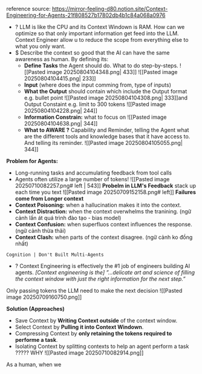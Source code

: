 reference source: https://mirror-feeling-d80.notion.site/Context-Engineering-for-Agents-21f808527b17802db4b1c84a068a0976


+ ? LLM is like the CPU and its Context Windown is RAM. How can we optimize so that only important information get feed into the LLM. Context Engineer allow u to reduce the scope from everything else to what you only want.
+ $ Describe the context so good that the AI can have the same awareness as human. By defining its:
	+ **Define Tasks** the Agent should do. What to do step-by-steps.
		![[Pasted image 20250804104348.png| 433]] 
		![[Pasted image 20250804104415.png| 233]]
	+ **Input** (where does the input comming from, type of inputs)
	+ **What the Output** should contain which include the Output format e.g. bullet point 
	![[Pasted image 20250804104308.png| 333]]and Output Constaint e.g. limit to 300 tokens
	![[Pasted image 20250804104228.png| 244]]
	+ **Information Constrain:** what to focus on 
	![[Pasted image 20250804104638.png| 344]]
	+ **What to AWARE ?** Capability and Reminder, telling the Agent what are the different tools and knowledge bases that it have access to. And telling its reminder.
	![[Pasted image 20250804105055.png| 344]]


**Problem for Agents:** 
+ Long-running tasks and accumulating feedback from tool calls
+ Agents often utilize a large number of tokens!
![[Pasted image 20250710082257.png# left | 543]]
**Probelm in LLM's Feedback** stack up each time you text ![[Pasted image 20250709152158.png# left]]
**Failures come from Longer context**  
+ **Context Poisoning:** when a hallucination makes it into the context.
+ **Context Distraction:** when the context overwhelms the tranining. (ngữ cảnh lấn át quá trình đào tạo - bias model)
+ **Context Confusion:** when superfluos context influences the response. (ngữ cảnh thừa thãi)
+ **Context Clash:** when parts of the context disagree. (ngữ cảnh ko đồng nhất)


`Cognition | Don't Built Multi-Agents`
+ ? Context Engineering is effectively the #1 job of engineers building AI agents. 
	_[Context engineering is the] ”…delicate art and science of filling the context window with just the right information for the next step.”_

Only passing tokens the LLM need to make the next decision
![[Pasted image 20250709160750.png]]

**Solution (Approaches)**
+ Save Context by **Writing Context outside** of the context window.
+ Select Context by **Pulling it into Context Windown**.
+ Compressing Context by **only retaining the tokens required to performe a task**. 
+ Isolating Context by splitting contexts to help an agent perform a task ????? WHY
![[Pasted image 20250710082914.png]]

As a human, when we 

